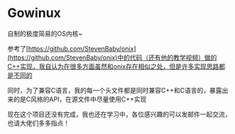 # Gowinux

自制的极度简易的OS内核~

参考了[https://github.com/StevenBaby/onix](https://github.com/StevenBaby/onix)中的代码（还有他的教学视频）做的C++实现，我自认为在很多方面虽然和onix存在相似之处，但是许多实现思路都是不同的

同时，为了兼容C语言，我的每一个头文件都是同时兼容C++和C语言的，暴露出来的是C风格的API，在源文件中尽量使用C++实现

现在这个项目还没有完成，我也还在学习中，各位感兴趣的可以发邮件一起交流，也请大佬们多多指点！